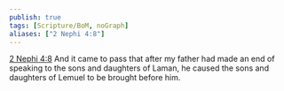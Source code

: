 ```yaml
---
publish: true
tags: [Scripture/BoM, noGraph]
aliases: ["2 Nephi 4:8"]
---
```

[2 Nephi 4:8](https://churchofjesuschrist.org/study/scriptures/bofm/2-ne/4?lang=eng&id=p8#p8) And it came to pass that after my father had made an end of speaking to the sons and daughters of Laman, he caused the sons and daughters of Lemuel to be brought before him.
